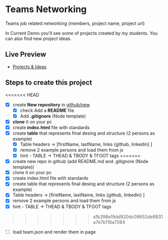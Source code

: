 # Teams Networking

Teams job related networking (members, project name, project url)

In Current Demo you'll see some of projects created by my students.
You can also find new project ideas.

## Live Preview

- [Projects & Ideas](https://nmatei.github.io/teams-networking/)

## Steps to create this project

<<<<<<< HEAD
- [x] create **New repository** in [github/new](https://github.com/new)
  - [x] check Add a **README** file
  - [x] Add **.gitignore** (Node template)
- [x] **clone** it on your pc
- [x] create **index.html** file with standards
- [x] create **table** that represents final desing and structure (2 persons as example)
  - [x] Table headers -> [firstName, lastName, links {github, linkedin} ]
  - [x] remove 2 example persons and load them from js
  - [x] hint - TABLE -> THEAD & TBODY & TFOOT tags
=======
- [x] create new repo in github (add README.md and .gitignore (Node template))
- [x] clone it on your pc
- [x] create index.html file with standards
- [x] create table that represents final desing and structure (2 persons as example)
- [x] Table headers -> [firstName, lastName, links {github, linkedin} ]
- [x] remove 2 example persons and load them from js
- [x] hint - TABLE -> THEAD & TBODY & TFOOT tags
>>>>>>> a1b398e19dd920dc09652de8831a7e7b118a7084
- [ ] load team.json and render them in page
